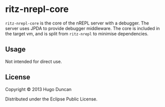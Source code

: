 # ritz-nrepl-core

`ritz-nrepl-core` is the core of the nREPL server with a debugger. The server
uses JPDA to provide debugger middleware.  The core is included in the target
vm, and is split from `ritz-nrepl` to minimise dependencies.

## Usage

Not intended for direct use.

## License

Copyright © 2013 Hugo Duncan

Distributed under the Eclipse Public License.
